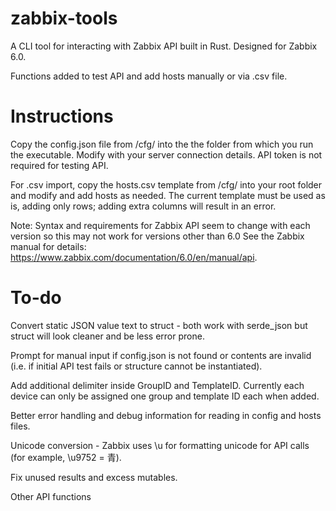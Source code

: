 # zabbix-tools

A CLI tool for interacting with Zabbix API built in Rust.  Designed for Zabbix 6.0.

Functions added to test API and add hosts manually or via .csv file.

# Instructions

Copy the config.json file from /cfg/ into the the folder from which you run the executable.  Modify with your server connection details.  API token is not required for testing API.

For .csv import, copy the hosts.csv template from /cfg/ into your root folder and modify and add hosts as needed.  The current template must be used as is, adding only rows; adding extra columns will result in an error.

Note:
Syntax and requirements for Zabbix API seem to change with each version so this may not work for versions other than 6.0  See the Zabbix manual for details: https://www.zabbix.com/documentation/6.0/en/manual/api.

# To-do

Convert static JSON value text to struct - both work with serde_json but struct will look cleaner and be less error prone.

Prompt for manual input if config.json is not found or contents are invalid (i.e. if initial API test fails or structure cannot be instantiated).

Add additional delimiter inside GroupID and TemplateID.  Currently each device can only be assigned one group and template ID each when added.

Better error handling and debug information for reading in config and hosts files.

Unicode conversion - Zabbix uses \u for formatting unicode for API calls (for example, \u9752 = 青).

Fix unused results and excess mutables.

Other API functions